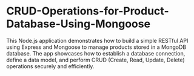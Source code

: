 # CRUD-Operations-for-Product-Database-Using-Mongoose
This Node.js application demonstrates how to build a simple RESTful API using Express and Mongoose to manage products stored in a MongoDB database. The app showcases how to establish a database connection, define a data model, and perform CRUD (Create, Read, Update, Delete) operations securely and efficiently.
